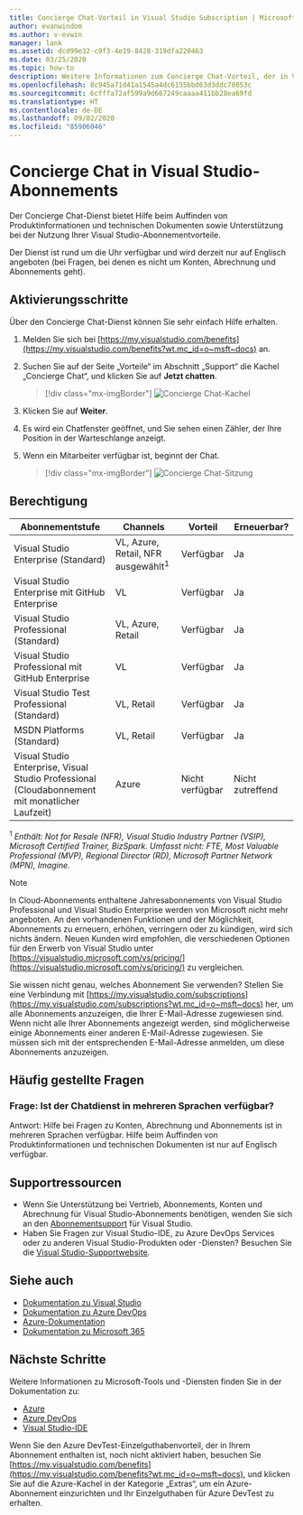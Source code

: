 ```yaml
---
title: Concierge Chat-Vorteil in Visual Studio Subscription | Microsoft-Dokumentation
author: evanwindom
ms.author: v-evwin
manager: lank
ms.assetid: dcd99e32-c9f3-4e19-8428-319dfa220463
ms.date: 03/25/2020
ms.topic: how-to
description: Weitere Informationen zum Concierge Chat-Vorteil, der in Visual Studio-Abonnements enthalten ist.
ms.openlocfilehash: 8c945a71d41a1545a4dc6155bbd63d3ddc78053c
ms.sourcegitcommit: 6cfffa72af599a9d667249caaaa411bb28ea69fd
ms.translationtype: HT
ms.contentlocale: de-DE
ms.lasthandoff: 09/02/2020
ms.locfileid: "85906046"
---
```

# <a name="concierge-chat-in-visual-studio-subscriptions"></a>Concierge Chat in Visual Studio-Abonnements
Der Concierge Chat-Dienst bietet Hilfe beim Auffinden von Produktinformationen und technischen Dokumenten sowie Unterstützung bei der Nutzung Ihrer Visual Studio-Abonnementvorteile.

Der Dienst ist rund um die Uhr verfügbar und wird derzeit nur auf Englisch angeboten (bei Fragen, bei denen es nicht um Konten, Abrechnung und Abonnements geht).

## <a name="activation-steps"></a>Aktivierungsschritte
Über den Concierge Chat-Dienst können Sie sehr einfach Hilfe erhalten.
1. Melden Sie sich bei [https://my.visualstudio.com/benefits](https://my.visualstudio.com/benefits?wt.mc_id=o~msft~docs) an.

2. Suchen Sie auf der Seite „Vorteile“ im Abschnitt „Support“ die Kachel „Concierge Chat“, und klicken Sie auf **Jetzt chatten**.
    > [!div class="mx-imgBorder"]
    > ![Concierge Chat-Kachel](_img/vs-concierge-chat/vs-concierge-chat-tile.png)

3. Klicken Sie auf **Weiter**.

4. Es wird ein Chatfenster geöffnet, und Sie sehen einen Zähler, der Ihre Position in der Warteschlange anzeigt.

5. Wenn ein Mitarbeiter verfügbar ist, beginnt der Chat.
    > [!div class="mx-imgBorder"]
    > ![Concierge Chat-Sitzung](_img/vs-concierge-chat/vs-concierge-chat-session.png)

## <a name="eligibility"></a>Berechtigung
| Abonnementstufe                                                 |     Channels                                            | Vorteil                                                          | Erneuerbar?    |
|--------------------------------------------------------------------|---------------------------------------------------------|------------------------------------------------------------------|---------------|
| Visual Studio Enterprise (Standard)   | VL, Azure, Retail, NFR ausgewählt<sup>1</sup> | Verfügbar       |  Ja          |
| Visual Studio Enterprise mit GitHub Enterprise | VL| Verfügbar       |  Ja          |
| Visual Studio Professional (Standard) | VL, Azure, Retail                                       | Verfügbar                                                            |  Ja          |
| Visual Studio Professional mit GitHub Enterprise | VL | Verfügbar                                                            |  Ja          |
| Visual Studio Test Professional (Standard)                         | VL, Retail                                              | Verfügbar                                             |  Ja          |
| MSDN Platforms (Standard)                                          | VL, Retail                                              | Verfügbar                                              |  Ja          |
| Visual Studio Enterprise, Visual Studio Professional (Cloudabonnement mit monatlicher Laufzeit) | Azure | Nicht verfügbar | Nicht zutreffend |

<sup>1</sup> *Enthält:  Not for Resale (NFR), Visual Studio Industry Partner (VSIP), Microsoft Certified Trainer, BizSpark.  Umfasst nicht:  FTE, Most Valuable Professional (MVP), Regional Director (RD), Microsoft Partner Network (MPN), Imagine.*

> [!NOTE]
> In Cloud-Abonnements enthaltene Jahresabonnements von Visual Studio Professional und Visual Studio Enterprise werden von Microsoft nicht mehr angeboten. An den vorhandenen Funktionen und der Möglichkeit, Abonnements zu erneuern, erhöhen, verringern oder zu kündigen, wird sich nichts ändern. Neuen Kunden wird empfohlen, die verschiedenen Optionen für den Erwerb von Visual Studio unter [https://visualstudio.microsoft.com/vs/pricing/](https://visualstudio.microsoft.com/vs/pricing/) zu vergleichen.

Sie wissen nicht genau, welches Abonnement Sie verwenden?  Stellen Sie eine Verbindung mit [https://my.visualstudio.com/subscriptions](https://my.visualstudio.com/subscriptions?wt.mc_id=o~msft~docs) her, um alle Abonnements anzuzeigen, die Ihrer E-Mail-Adresse zugewiesen sind. Wenn nicht alle Ihrer Abonnements angezeigt werden, sind möglicherweise einige Abonnements einer anderen E-Mail-Adresse zugewiesen.  Sie müssen sich mit der entsprechenden E-Mail-Adresse anmelden, um diese Abonnements anzuzeigen.

## <a name="frequently-asked-questions"></a>Häufig gestellte Fragen
### <a name="q--is-the-chat-service-available-in-multiple-languages"></a>Frage:  Ist der Chatdienst in mehreren Sprachen verfügbar?
   Antwort: Hilfe bei Fragen zu Konten, Abrechnung und Abonnements ist in mehreren Sprachen verfügbar.  Hilfe beim Auffinden von Produktinformationen und technischen Dokumenten ist nur auf Englisch verfügbar.

## <a name="support-resources"></a>Supportressourcen
- Wenn Sie Unterstützung bei Vertrieb, Abonnements, Konten und Abrechnung für Visual Studio-Abonnements benötigen, wenden Sie sich an den [Abonnementsupport](https://visualstudio.microsoft.com/subscriptions/support/) für Visual Studio.
- Haben Sie Fragen zur Visual Studio-IDE, zu Azure DevOps Services oder zu anderen Visual Studio-Produkten oder -Diensten?  Besuchen Sie die [Visual Studio-Supportwebsite](https://visualstudio.microsoft.com/support/).

## <a name="see-also"></a>Siehe auch
- [Dokumentation zu Visual Studio](https://docs.microsoft.com/visualstudio/)
- [Dokumentation zu Azure DevOps](https://docs.microsoft.com/azure/devops/)
- [Azure-Dokumentation](https://docs.microsoft.com/azure/)
- [Dokumentation zu Microsoft 365](https://docs.microsoft.com/microsoft-365/)

## <a name="next-steps"></a>Nächste Schritte
Weitere Informationen zu Microsoft-Tools und -Diensten finden Sie in der Dokumentation zu:
- [Azure](/azure/)
- [Azure DevOps](/azure/devops/)
- [Visual Studio-IDE](/visualstudio/)

Wenn Sie den Azure DevTest-Einzelguthabenvorteil, der in Ihrem Abonnement enthalten ist, noch nicht aktiviert haben, besuchen Sie [https://my.visualstudio.com/benefits](https://my.visualstudio.com/benefits?wt.mc_id=o~msft~docs), und klicken Sie auf die Azure-Kachel in der Kategorie „Extras“, um ein Azure-Abonnement einzurichten und Ihr Einzelguthaben für Azure DevTest zu erhalten.